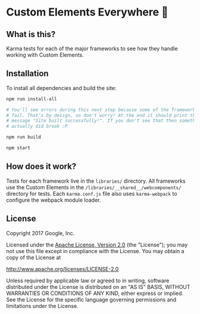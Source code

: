 # ️Custom Elements Everywhere 🍻

## What is this?

Karma tests for each of the major frameworks to see how they handle working
with Custom Elements.

## Installation

To install all dependencies and build the site:

```bash
npm run install-all

# You'll see errors during this next step because some of the framework tests
# fail. That's by design, so don't worry! At the end it should print the
# message "Site built successfully!". If you don't see that then something
# actually did break :P

npm run build

npm start
```

## How does it work?

Tests for each framework live in the `libraries/` directory.
All frameworks use the Custom Elements in the
`/libraries/__shared__/webcomponents/` directory for tests.
Each `karma.conf.js` file also uses `karma-webpack` to configure the webpack
module loader.

## License

Copyright 2017 Google, Inc.

Licensed under the [Apache License, Version 2.0](LICENSE) (the "License");
you may not use this file except in compliance with the License. You may
obtain a copy of the License at

  http://www.apache.org/licenses/LICENSE-2.0

Unless required by applicable law or agreed to in writing, software
distributed under the License is distributed on an "AS IS" BASIS,
WITHOUT WARRANTIES OR CONDITIONS OF ANY KIND, either express or implied.
See the License for the specific language governing permissions and
limitations under the License.
